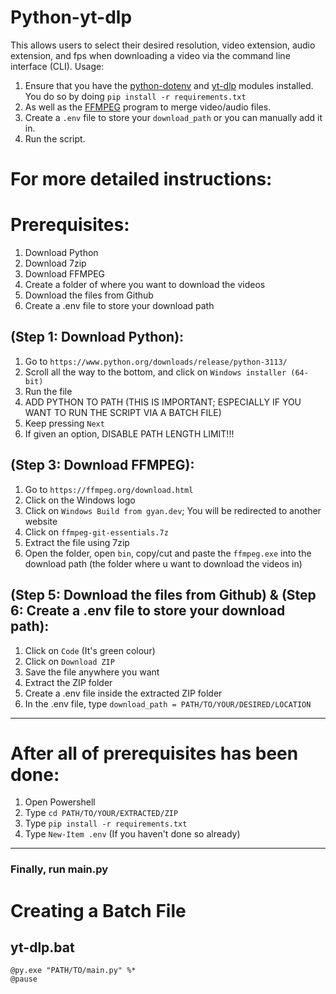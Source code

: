 # Python-yt-dlp

This allows users to select their desired resolution, video extension, audio extension, and fps when downloading a video via the command line interface (CLI). 
Usage:
  1. Ensure that you have the [python-dotenv](https://pypi.org/project/python-dotenv/) and [yt-dlp](https://github.com/yt-dlp/yt-dlp#installation) modules installed. You do so by doing `pip install -r requirements.txt`
  2. As well as the [FFMPEG](https://ffmpeg.org/download.html) program to merge video/audio files.
  3. Create a `.env` file to store your `download_path` or you can manually add it in.
  4. Run the script.

# For more detailed instructions:
# Prerequisites:
1. Download Python
2. Download 7zip
3. Download FFMPEG
4. Create a folder of where you want to download the videos
5. Download the files from Github
6. Create a .env file to store your download path

## (Step 1: Download Python):
1. Go to `https://www.python.org/downloads/release/python-3113/`
2. Scroll all the way to the bottom, and click on `Windows installer (64-bit)`
3. Run the file
4. ADD PYTHON TO PATH (THIS IS IMPORTANT; ESPECIALLY IF YOU WANT TO RUN THE SCRIPT VIA A BATCH FILE)
5. Keep pressing `Next`
6. If given an option, DISABLE PATH LENGTH LIMIT!!! 

## (Step 3: Download FFMPEG):
1. Go to `https://ffmpeg.org/download.html`
2. Click on the Windows logo
3. Click on `Windows Build from gyan.dev`; You will be redirected to another website
4. Click on `ffmpeg-git-essentials.7z`
5. Extract the file using 7zip
6. Open the folder, open `bin`, copy/cut and paste the `ffmpeg.exe` into the download path (the folder where u want to download the videos in)

## (Step 5: Download the files from Github) & (Step 6: Create a .env file to store your download path):
1. Click on `Code` (It's green colour)
2. Click on `Download ZIP`
3. Save the file anywhere you want
4. Extract the ZIP folder
5. Create a .env file inside the extracted ZIP folder
6. In the .env file, type `download_path = PATH/TO/YOUR/DESIRED/LOCATION`

-----------------------------------------
# After all of prerequisites has been done:
1. Open Powershell
2. Type `cd PATH/TO/YOUR/EXTRACTED/ZIP`
3. Type `pip install -r requirements.txt`
4. Type `New-Item .env` (If you haven't done so already)

-----------------------------------------
### Finally, run main.py

# Creating a Batch File
## yt-dlp.bat
```
@py.exe "PATH/TO/main.py" %*
@pause
```
